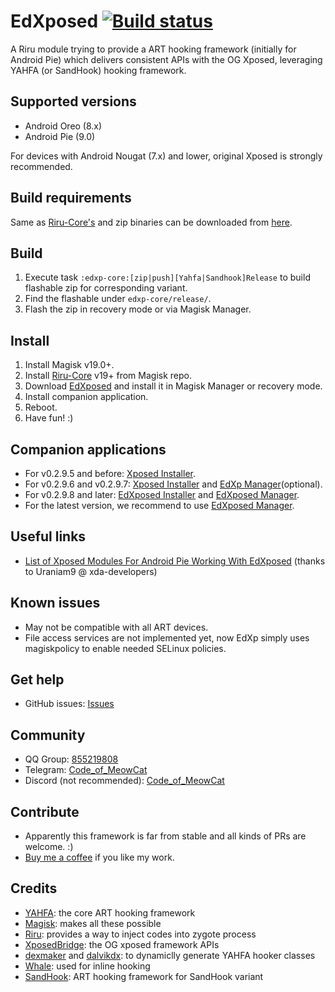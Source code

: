 

# EdXposed [![Build status](https://ci.appveyor.com/api/projects/status/qu3vj1d64nqia1b8/branch/master?svg=true)](https://ci.appveyor.com/project/ElderDrivers/edxposed/branch/master)

A Riru module trying to provide a ART hooking framework (initially for Android Pie) which delivers consistent APIs with the OG Xposed, leveraging YAHFA (or SandHook) hooking framework.

## Supported versions

- Android Oreo (8.x) 
- Android Pie (9.0)

For devices with Android Nougat (7.x) and lower, original Xposed is strongly recommended.

## Build requirements

Same as [Riru-Core's](https://github.com/RikkaApps/Riru/blob/master/README.md#build-requirements)
and zip binaries can be downloaded from [here](http://gnuwin32.sourceforge.net/packages/zip.htm).

## Build

1. Execute task `:edxp-core:[zip|push][Yahfa|Sandhook]Release` to build flashable zip for corresponding variant.
2. Find the flashable under `edxp-core/release/`.
3. Flash the zip in recovery mode or via Magisk Manager.

## Install

1. Install Magisk v19.0+.
2. Install [Riru-Core](https://github.com/RikkaApps/Riru/releases) v19+ from Magisk repo.
3. Download [EdXposed](https://github.com/solohsu/EdXposed/releases) and install it in Magisk Manager or recovery mode.
4. Install companion application.
4. Reboot.
5. Have fun! :)

## Companion applications

- For v0.2.9.5 and before: [Xposed Installer](https://github.com/DVDAndroid/XposedInstaller).
- For v0.2.9.6 and v0.2.9.7: [Xposed Installer](https://github.com/DVDAndroid/XposedInstaller) and [EdXp Manager](https://github.com/solohsu/EdXpManager)(optional).
- For v0.2.9.8 and later: [EdXposed Installer](https://github.com/solohsu/XposedInstaller) and [EdXposed Manager](https://github.com/ElderDrivers/EdXposedManager).
- For the latest version, we recommend to use [EdXposed Manager](https://github.com/ElderDrivers/EdXposedManager).

## Useful links

- [List of Xposed Modules For Android Pie Working With EdXposed](https://forum.xda-developers.com/xposed/list-xposed-modules-android-pie-ed-t3892768) (thanks to Uraniam9 @ xda-developers)

## Known issues

- May not be compatible with all ART devices.
- File access services are not implemented yet, now EdXp simply uses magiskpolicy to enable needed SELinux policies.

## Get help

- GitHub issues: [Issues](https://github.com/solohsu/EdXposed/issues/)

## Community

- QQ Group: [855219808](http://shang.qq.com/wpa/qunwpa?idkey=fae42a3dba9dc758caf63e971be2564e67bf7edd751a2ff1c750478b0ad1ca3f)
- Telegram: [Code_of_MeowCat](http://t.me/Code_of_MeowCat)
- Discord (not recommended): [Code_of_MeowCat](https://discord.gg/Hag6gNh)

## Contribute

- Apparently this framework is far from stable and all kinds of PRs are welcome. :)
- [Buy me a coffee](https://www.paypal.me/givin2u) if you like my work.

## Credits 

- [YAHFA](https://github.com/rk700/YAHFA): the core ART hooking framework
- [Magisk](https://github.com/topjohnwu/Magisk/): makes all these possible
- [Riru](https://github.com/RikkaApps/Riru): provides a way to inject codes into zygote process
- [XposedBridge](https://github.com/rovo89/XposedBridge): the OG xposed framework APIs
- [dexmaker](https://github.com/linkedin/dexmaker) and [dalvikdx](https://github.com/JakeWharton/dalvik-dx): to dynamiclly generate YAHFA hooker classes
- [Whale](https://github.com/asLody/whale): used for inline hooking
- [SandHook](https://github.com/ganyao114/SandHook/): ART hooking framework for SandHook variant

